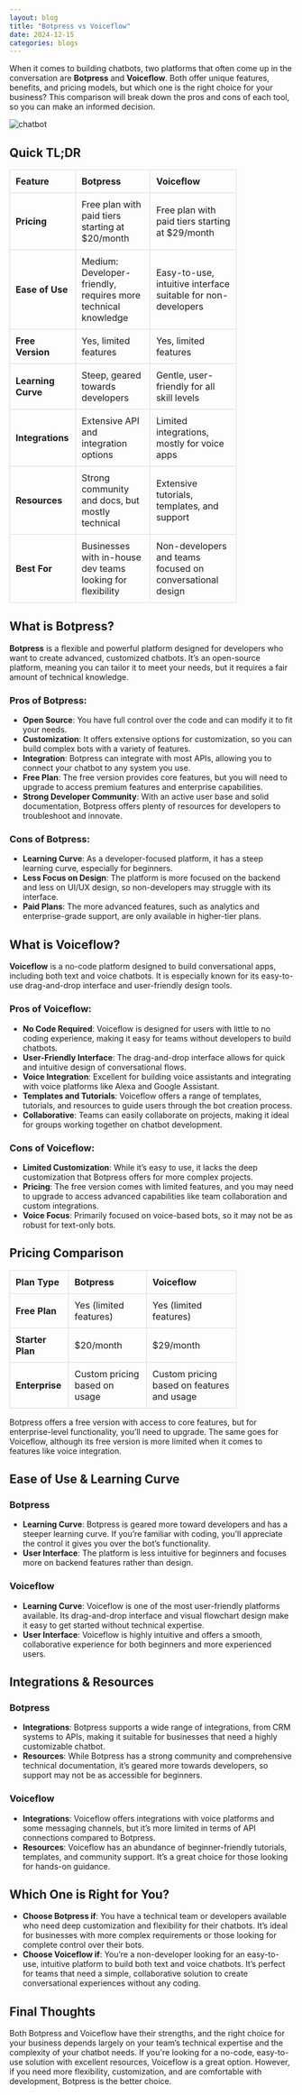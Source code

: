 ```yaml
---
layout: blog
title: "Botpress vs Voiceflow"
date: 2024-12-15
categories: blogs
---
```


When it comes to building chatbots, two platforms that often come up in the conversation are **Botpress** and **Voiceflow**. Both offer unique features, benefits, and pricing models, but which one is the right choice for your business? This comparison will break down the pros and cons of each tool, so you can make an informed decision.

<div class="img-wrapper">
  <img style="max-width: 600px;" src="/assets/blogs/imgs/botpress-vs-voiceflow.svg" alt="chatbot" />
</div>

## Quick TL;DR

<div class="responsive-table">
  <table align="center" style="border-collapse: collapse; width: 80%;">
    <tr>
      <th style="padding: 10px; text-align: left; border: 1px solid #ddd;">Feature</th>
      <th style="padding: 10px; text-align: left; border: 1px solid #ddd;"><strong>Botpress</strong></th>
      <th style="padding: 10px; text-align: left; border: 1px solid #ddd;"><strong>Voiceflow</strong></th>
    </tr>
    <tr>
      <td style="padding: 10px; text-align: left; border: 1px solid #ddd;"><strong>Pricing</strong></td>
      <td style="padding: 10px; text-align: left; border: 1px solid #ddd;">Free plan with paid tiers starting at $20/month</td>
      <td style="padding: 10px; text-align: left; border: 1px solid #ddd;">Free plan with paid tiers starting at $29/month</td>
    </tr>
    <tr>
      <td style="padding: 10px; text-align: left; border: 1px solid #ddd;"><strong>Ease of Use</strong></td>
      <td style="padding: 10px; text-align: left; border: 1px solid #ddd;">Medium: Developer-friendly, requires more technical knowledge</td>
      <td style="padding: 10px; text-align: left; border: 1px solid #ddd;">Easy-to-use, intuitive interface suitable for non-developers</td>
    </tr>
    <tr>
      <td style="padding: 10px; text-align: left; border: 1px solid #ddd;"><strong>Free Version</strong></td>
      <td style="padding: 10px; text-align: left; border: 1px solid #ddd;">Yes, limited features</td>
      <td style="padding: 10px; text-align: left; border: 1px solid #ddd;">Yes, limited features</td>
    </tr>
    <tr>
      <td style="padding: 10px; text-align: left; border: 1px solid #ddd;"><strong>Learning Curve</strong></td>
      <td style="padding: 10px; text-align: left; border: 1px solid #ddd;">Steep, geared towards developers</td>
      <td style="padding: 10px; text-align: left; border: 1px solid #ddd;">Gentle, user-friendly for all skill levels</td>
    </tr>
    <tr>
      <td style="padding: 10px; text-align: left; border: 1px solid #ddd;"><strong>Integrations</strong></td>
      <td style="padding: 10px; text-align: left; border: 1px solid #ddd;">Extensive API and integration options</td>
      <td style="padding: 10px; text-align: left; border: 1px solid #ddd;">Limited integrations, mostly for voice apps</td>
    </tr>
    <tr>
      <td style="padding: 10px; text-align: left; border: 1px solid #ddd;"><strong>Resources</strong></td>
      <td style="padding: 10px; text-align: left; border: 1px solid #ddd;">Strong community and docs, but mostly technical</td>
      <td style="padding: 10px; text-align: left; border: 1px solid #ddd;">Extensive tutorials, templates, and support</td>
    </tr>
    <tr>
      <td style="padding: 10px; text-align: left; border: 1px solid #ddd;"><strong>Best For</strong></td>
      <td style="padding: 10px; text-align: left; border: 1px solid #ddd;">Businesses with in-house dev teams looking for flexibility</td>
      <td style="padding: 10px; text-align: left; border: 1px solid #ddd;">Non-developers and teams focused on conversational design</td>
    </tr>
  </table>
</div>

## What is Botpress?

**Botpress** is a flexible and powerful platform designed for developers who want to create advanced, customized chatbots. It’s an open-source platform, meaning you can tailor it to meet your needs, but it requires a fair amount of technical knowledge.

### Pros of Botpress:

- **Open Source**: You have full control over the code and can modify it to fit your needs.
- **Customization**: It offers extensive options for customization, so you can build complex bots with a variety of features.
- **Integration**: Botpress can integrate with most APIs, allowing you to connect your chatbot to any system you use.
- **Free Plan**: The free version provides core features, but you will need to upgrade to access premium features and enterprise capabilities.
- **Strong Developer Community**: With an active user base and solid documentation, Botpress offers plenty of resources for developers to troubleshoot and innovate.

### Cons of Botpress:

- **Learning Curve**: As a developer-focused platform, it has a steep learning curve, especially for beginners.
- **Less Focus on Design**: The platform is more focused on the backend and less on UI/UX design, so non-developers may struggle with its interface.
- **Paid Plans**: The more advanced features, such as analytics and enterprise-grade support, are only available in higher-tier plans.

## What is Voiceflow?

**Voiceflow** is a no-code platform designed to build conversational apps, including both text and voice chatbots. It is especially known for its easy-to-use drag-and-drop interface and user-friendly design tools.

### Pros of Voiceflow:

- **No Code Required**: Voiceflow is designed for users with little to no coding experience, making it easy for teams without developers to build chatbots.
- **User-Friendly Interface**: The drag-and-drop interface allows for quick and intuitive design of conversational flows.
- **Voice Integration**: Excellent for building voice assistants and integrating with voice platforms like Alexa and Google Assistant.
- **Templates and Tutorials**: Voiceflow offers a range of templates, tutorials, and resources to guide users through the bot creation process.
- **Collaborative**: Teams can easily collaborate on projects, making it ideal for groups working together on chatbot development.

### Cons of Voiceflow:

- **Limited Customization**: While it’s easy to use, it lacks the deep customization that Botpress offers for more complex projects.
- **Pricing**: The free version comes with limited features, and you may need to upgrade to access advanced capabilities like team collaboration and custom integrations.
- **Voice Focus**: Primarily focused on voice-based bots, so it may not be as robust for text-only bots.

## Pricing Comparison

<div class="responsive-table">
  <table align="center" style="border-collapse: collapse; width: 80%;">
    <tr>
      <th style="padding: 10px; text-align: left; border: 1px solid #ddd;">Plan Type</th>
      <th style="padding: 10px; text-align: left; border: 1px solid #ddd;"><strong>Botpress</strong></th>
      <th style="padding: 10px; text-align: left; border: 1px solid #ddd;"><strong>Voiceflow</strong></th>
    </tr>
    <tr>
      <td style="padding: 10px; text-align: left; border: 1px solid #ddd;"><strong>Free Plan</strong></td>
      <td style="padding: 10px; text-align: left; border: 1px solid #ddd;">Yes (limited features)</td>
      <td style="padding: 10px; text-align: left; border: 1px solid #ddd;">Yes (limited features)</td>
    </tr>
    <tr>
      <td style="padding: 10px; text-align: left; border: 1px solid #ddd;"><strong>Starter Plan</strong></td>
      <td style="padding: 10px; text-align: left; border: 1px solid #ddd;">$20/month</td>
      <td style="padding: 10px; text-align: left; border: 1px solid #ddd;">$29/month</td>
    </tr>
    <tr>
      <td style="padding: 10px; text-align: left; border: 1px solid #ddd;"><strong>Enterprise</strong></td>
      <td style="padding: 10px; text-align: left; border: 1px solid #ddd;">Custom pricing based on usage</td>
      <td style="padding: 10px; text-align: left; border: 1px solid #ddd;">Custom pricing based on features and usage</td>
    </tr>
  </table>
</div>

Botpress offers a free version with access to core features, but for enterprise-level functionality, you’ll need to upgrade. The same goes for Voiceflow, although its free version is more limited when it comes to features like voice integration.

## Ease of Use & Learning Curve

### Botpress

- **Learning Curve**: Botpress is geared more toward developers and has a steeper learning curve. If you’re familiar with coding, you’ll appreciate the control it gives you over the bot’s functionality.
- **User Interface**: The platform is less intuitive for beginners and focuses more on backend features rather than design.

### Voiceflow

- **Learning Curve**: Voiceflow is one of the most user-friendly platforms available. Its drag-and-drop interface and visual flowchart design make it easy to get started without technical expertise.
- **User Interface**: Voiceflow is highly intuitive and offers a smooth, collaborative experience for both beginners and more experienced users.

## Integrations & Resources

### Botpress

- **Integrations**: Botpress supports a wide range of integrations, from CRM systems to APIs, making it suitable for businesses that need a highly customizable chatbot.
- **Resources**: While Botpress has a strong community and comprehensive technical documentation, it’s geared more towards developers, so support may not be as accessible for beginners.

### Voiceflow

- **Integrations**: Voiceflow offers integrations with voice platforms and some messaging channels, but it’s more limited in terms of API connections compared to Botpress.
- **Resources**: Voiceflow has an abundance of beginner-friendly tutorials, templates, and community support. It’s a great choice for those looking for hands-on guidance.

## Which One is Right for You?

- **Choose Botpress if**: You have a technical team or developers available who need deep customization and flexibility for their chatbots. It’s ideal for businesses with more complex requirements or those looking for complete control over their bots.
- **Choose Voiceflow if**: You’re a non-developer looking for an easy-to-use, intuitive platform to build both text and voice chatbots. It’s perfect for teams that need a simple, collaborative solution to create conversational experiences without any coding.

## Final Thoughts

Both Botpress and Voiceflow have their strengths, and the right choice for your business depends largely on your team’s technical expertise and the complexity of your chatbot needs. If you're looking for a no-code, easy-to-use solution with excellent resources, Voiceflow is a great option. However, if you need more flexibility, customization, and are comfortable with development, Botpress is the better choice.
